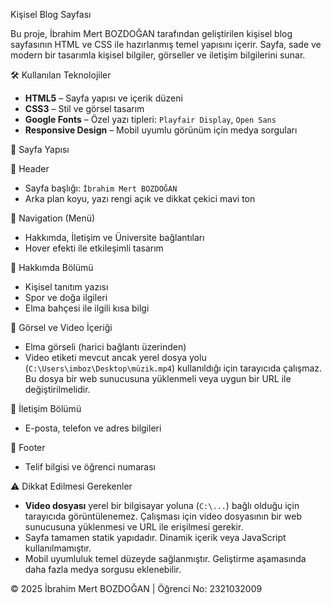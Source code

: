   Kişisel Blog Sayfası

Bu proje, İbrahim Mert BOZDOĞAN tarafından geliştirilen kişisel blog sayfasının HTML ve CSS ile hazırlanmış temel yapısını içerir. Sayfa, sade ve modern bir tasarımla kişisel bilgiler, görseller ve iletişim bilgilerini sunar.

🛠️ Kullanılan Teknolojiler

- **HTML5** – Sayfa yapısı ve içerik düzeni
- **CSS3** – Stil ve görsel tasarım
- **Google Fonts** – Özel yazı tipleri: `Playfair Display`, `Open Sans`
- **Responsive Design** – Mobil uyumlu görünüm için medya sorguları

 📁 Sayfa Yapısı

 🔹 Header
- Sayfa başlığı: `İbrahim Mert BOZDOĞAN`
- Arka plan koyu, yazı rengi açık ve dikkat çekici mavi ton

 🔹 Navigation (Menü)
- Hakkımda, İletişim ve Üniversite bağlantıları
- Hover efekti ile etkileşimli tasarım

 🔹 Hakkımda Bölümü
- Kişisel tanıtım yazısı
- Spor ve doğa ilgileri
- Elma bahçesi ile ilgili kısa bilgi

 🔹 Görsel ve Video İçeriği
- Elma görseli (harici bağlantı üzerinden)
- Video etiketi mevcut ancak yerel dosya yolu (`C:\Users\imboz\Desktop\müzik.mp4`) kullanıldığı için tarayıcıda çalışmaz. Bu dosya bir web sunucusuna yüklenmeli veya uygun bir URL ile değiştirilmelidir.

 🔹 İletişim Bölümü
- E-posta, telefon ve adres bilgileri

🔹 Footer
- Telif bilgisi ve öğrenci numarası

 ⚠️ Dikkat Edilmesi Gerekenler

- **Video dosyası** yerel bir bilgisayar yoluna (`C:\...`) bağlı olduğu için tarayıcıda görüntülenemez. Çalışması için video dosyasının bir web sunucusuna yüklenmesi ve URL ile erişilmesi gerekir.
- Sayfa tamamen statik yapıdadır. Dinamik içerik veya JavaScript kullanılmamıştır.
- Mobil uyumluluk temel düzeyde sağlanmıştır. Geliştirme aşamasında daha fazla medya sorgusu eklenebilir.

© 2025 İbrahim Mert BOZDOĞAN | Öğrenci No: 2321032009
